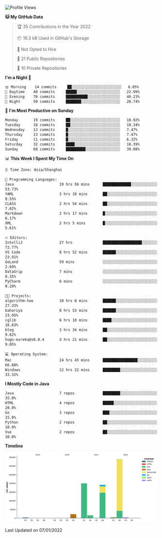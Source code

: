 <!--START_SECTION:waka-->
![Profile Views](http://img.shields.io/badge/Profile%20Views-0-blue)

**🐱 My GitHub Data** 

> 🏆 35 Contributions in the Year 2022
 > 
> 📦 19.3 kB Used in GitHub's Storage 
 > 
> 🚫 Not Opted to Hire
 > 
> 📜 21 Public Repositories 
 > 
> 🔑 10 Private Repositories  
 > 
**I'm a Night 🦉** 

```text
🌞 Morning    14 commits     ██░░░░░░░░░░░░░░░░░░░░░░░   8.05% 
🌆 Daytime    40 commits     █████░░░░░░░░░░░░░░░░░░░░   22.99% 
🌃 Evening    70 commits     ██████████░░░░░░░░░░░░░░░   40.23% 
🌙 Night      50 commits     ███████░░░░░░░░░░░░░░░░░░   28.74%

```
📅 **I'm Most Productive on Sunday** 

```text
Monday       19 commits     ██░░░░░░░░░░░░░░░░░░░░░░░   10.92% 
Tuesday      18 commits     ██░░░░░░░░░░░░░░░░░░░░░░░   10.34% 
Wednesday    13 commits     █░░░░░░░░░░░░░░░░░░░░░░░░   7.47% 
Thursday     13 commits     █░░░░░░░░░░░░░░░░░░░░░░░░   7.47% 
Friday       11 commits     █░░░░░░░░░░░░░░░░░░░░░░░░   6.32% 
Saturday     32 commits     ████░░░░░░░░░░░░░░░░░░░░░   18.39% 
Sunday       68 commits     █████████░░░░░░░░░░░░░░░░   39.08%

```


📊 **This Week I Spent My Time On** 

```text
⌚︎ Time Zone: Asia/Shanghai

💬 Programming Languages: 
Java                     19 hrs 56 mins      █████████████░░░░░░░░░░░░   53.73% 
YAML                     3 hrs 10 mins       ██░░░░░░░░░░░░░░░░░░░░░░░   8.55% 
CLASS                    2 hrs 54 mins       ██░░░░░░░░░░░░░░░░░░░░░░░   7.82% 
Markdown                 2 hrs 17 mins       █░░░░░░░░░░░░░░░░░░░░░░░░   6.17% 
XML                      2 hrs 5 mins        █░░░░░░░░░░░░░░░░░░░░░░░░   5.61%

🔥 Editors: 
IntelliJ                 27 hrs              ██████████████████░░░░░░░   72.77% 
VS Code                  8 hrs 52 mins       ██████░░░░░░░░░░░░░░░░░░░   23.91% 
GoLand                   59 mins             ░░░░░░░░░░░░░░░░░░░░░░░░░   2.69% 
DataGrip                 7 mins              ░░░░░░░░░░░░░░░░░░░░░░░░░   0.35% 
PyCharm                  6 mins              ░░░░░░░░░░░░░░░░░░░░░░░░░   0.28%

🐱‍💻 Projects: 
algorithm-two            10 hrs 8 mins       ██████░░░░░░░░░░░░░░░░░░░   27.33% 
bahariya                 8 hrs 53 mins       ██████░░░░░░░░░░░░░░░░░░░   23.95% 
cglib                    6 hrs 10 mins       ████░░░░░░░░░░░░░░░░░░░░░   16.63% 
blog                     3 hrs 34 mins       ██░░░░░░░░░░░░░░░░░░░░░░░   9.62% 
hugo-eureka@v0.8.4       3 hrs 21 mins       ██░░░░░░░░░░░░░░░░░░░░░░░   9.05%

💻 Operating System: 
Mac                      24 hrs 45 mins      ████████████████░░░░░░░░░   66.68% 
Windows                  12 hrs 22 mins      ████████░░░░░░░░░░░░░░░░░   33.32%

```

**I Mostly Code in Java** 

```text
Java                     7 repos             ████████░░░░░░░░░░░░░░░░░   35.0% 
HTML                     4 repos             █████░░░░░░░░░░░░░░░░░░░░   20.0% 
Go                       3 repos             ███░░░░░░░░░░░░░░░░░░░░░░   15.0% 
Python                   2 repos             ██░░░░░░░░░░░░░░░░░░░░░░░   10.0% 
Vue                      2 repos             ██░░░░░░░░░░░░░░░░░░░░░░░   10.0%

```


**Timeline**

![Chart not found](https://raw.githubusercontent.com/youtiaoguagua/youtiaoguagua/master/charts/bar_graph.png) 


 Last Updated on 07/01/2022
<!--END_SECTION:waka-->